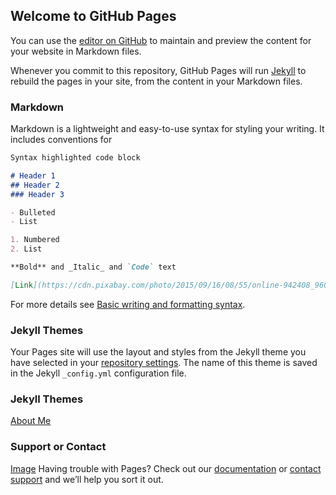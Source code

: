 ## Welcome to GitHub Pages

You can use the [editor on GitHub](https://github.com/dipti-agravat/octocat.github.io/edit/main/README.md) to maintain and preview the content for your website in Markdown files.

Whenever you commit to this repository, GitHub Pages will run [Jekyll](https://jekyllrb.com/) to rebuild the pages in your site, from the content in your Markdown files.

### Markdown

Markdown is a lightweight and easy-to-use syntax for styling your writing. It includes conventions for

```markdown
Syntax highlighted code block

# Header 1
## Header 2
### Header 3

- Bulleted
- List

1. Numbered
2. List

**Bold** and _Italic_ and `Code` text

[Link](https://cdn.pixabay.com/photo/2015/09/16/08/55/online-942408_960_720.jpg) and ![Image](https://cdn.pixabay.com/photo/2015/09/16/08/55/online-942408_960_720.jpg)
```

For more details see [Basic writing and formatting syntax](https://docs.github.com/en/github/writing-on-github/getting-started-with-writing-and-formatting-on-github/basic-writing-and-formatting-syntax).

### Jekyll Themes

Your Pages site will use the layout and styles from the Jekyll theme you have selected in your [repository settings](https://github.com/dipti-agravat/octocat.github.io/settings/pages). The name of this theme is saved in the Jekyll `_config.yml` configuration file.

### Jekyll Themes
[About Me](https://github.com/dipti-agravat/octocat.github.io/edit/main/aboutme.md)
### Support or Contact
[Image](https://cdn.pixabay.com/photo/2015/09/16/08/55/online-942408_960_720.jpg)
Having trouble with Pages? Check out our [documentation](https://docs.github.com/categories/github-pages-basics/) or [contact support](https://support.github.com/contact) and we’ll help you sort it out.
